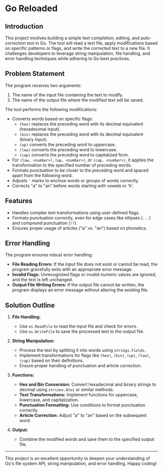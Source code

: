# Go Reloaded

## Introduction

This project involves building a simple text completion, editing, and auto-correction tool in Go. The tool will read a text file, apply modifications based on specific patterns or flags, and write the corrected text to a new file. It challenges developers to leverage string manipulation, file handling, and error handling techniques while adhering to Go best practices.

## Problem Statement

The program receives two arguments:
1. The name of the input file containing the text to modify.
2. The name of the output file where the modified text will be saved.

The tool performs the following modifications:
- Converts words based on specific flags:
  - `(hex)` replaces the preceding word with its decimal equivalent (hexadecimal input).
  - `(bin)` replaces the preceding word with its decimal equivalent (binary input).
  - `(up)` converts the preceding word to uppercase.
  - `(low)` converts the preceding word to lowercase.
  - `(cap)` converts the preceding word to capitalized form.
- For `(low, <number>)`, `(up, <number>)`, or `(cap, <number>)`, it applies the transformation to the specified number of preceding words.
- Formats punctuation to be closer to the preceding word and spaced apart from the following word.
- Adjusts `'` marks to enclose words or groups of words correctly.
- Corrects "a" to "an" before words starting with vowels or 'h'.

## Features

- Handles complex text transformations using user-defined flags.
- Formats punctuation correctly, even for edge cases like ellipses (`...`) and compound punctuation (`!?`).
- Ensures proper usage of articles ("a" vs. "an") based on phonetics.

## Error Handling

The program ensures robust error handling:
- **File Reading Errors:** If the input file does not exist or cannot be read, the program gracefully exits with an appropriate error message.
- **Invalid Flags:** Unrecognized flags or invalid numeric values are ignored, and the text is left unchanged.
- **Output File Writing Errors:** If the output file cannot be written, the program displays an error message without altering the existing file.

## Solution Outline

1. **File Handling:**
   - Use `os.ReadFile` to read the input file and check for errors.
   - Use `os.WriteFile` to save the processed text to the output file.

2. **String Manipulation:**
   - Process the text by splitting it into words using `strings.Fields`.
   - Implement transformations for flags like `(hex)`, `(bin)`, `(up)`, `(low)`, `(cap)` based on their definitions.
   - Ensure proper handling of punctuation and article correction.

3. **Functions:**
   - **Hex and Bin Conversion:** Convert hexadecimal and binary strings to decimal using `strconv.Atoi` or similar methods.
   - **Text Transformations:** Implement functions for uppercase, lowercase, and capitalization.
   - **Punctuation Formatting:** Use conditions to format punctuation correctly.
   - **Article Correction:** Adjust "a" to "an" based on the subsequent word.

4. **Output:**
   - Combine the modified words and save them to the specified output file.

---
This project is an excellent opportunity to deepen your understanding of Go's file system API, string manipulation, and error handling. Happy coding!
